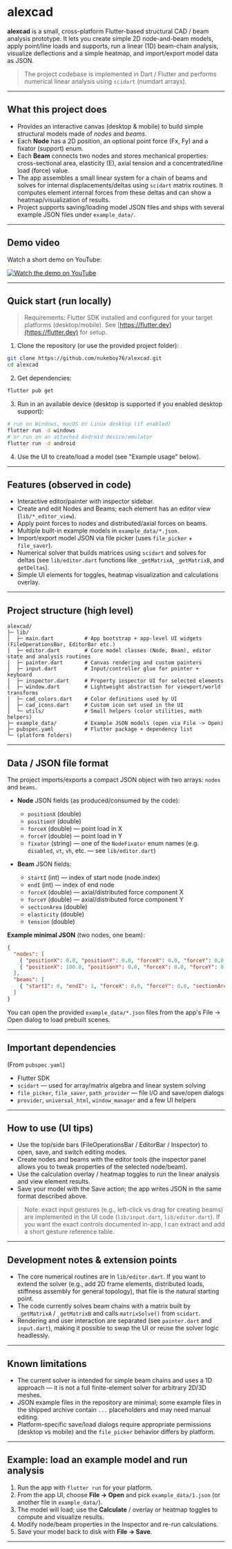 # alexcad

**alexcad** is a small, cross-platform Flutter-based structural CAD / beam analysis prototype. It lets you create simple 2D node-and-beam models, apply point/line loads and supports, run a linear (1D) beam-chain analysis, visualize deflections and a simple heatmap, and import/export model data as JSON.

> The project codebase is implemented in Dart / Flutter and performs numerical linear analysis using `scidart` (numdart arrays).

---

## What this project does

* Provides an interactive canvas (desktop & mobile) to build simple structural models made of *nodes* and *beams*.
* Each **Node** has a 2D position, an optional point force (Fx, Fy) and a fixator (support) enum.
* Each **Beam** connects two nodes and stores mechanical properties: cross-sectional area, elasticity (E), axial tension and a concentrated/line load (force) value.
* The app assembles a small linear system for a chain of beams and solves for internal displacements/deltas using `scidart` matrix routines. It computes element internal forces from these deltas and can show a heatmap/visualization of results.
* Project supports saving/loading model JSON files and ships with several example JSON files under `example_data/`.

---

## Demo video

Watch a short demo on YouTube:

[![Watch the demo on YouTube](https://img.youtube.com/vi/-bKlsGRozbw/hqdefault.jpg)](https://www.youtube.com/watch?v=-bKlsGRozbw)

---

## Quick start (run locally)

> Requirements: Flutter SDK installed and configured for your target platforms (desktop/mobile). See [https://flutter.dev](https://flutter.dev) for setup.

1. Clone the repository (or use the provided project folder):

```bash
git clone https://github.com/nukeboy76/alexcad.git
cd alexcad
```

2. Get dependencies:

```bash
flutter pub get
```

3. Run in an available device (desktop is supported if you enabled desktop support):

```bash
# run on Windows, macOS or Linux desktop (if enabled)
flutter run -d windows
# or run on an attached Android device/emulator
flutter run -d android
```

4. Use the UI to create/load a model (see "Example usage" below).

---

## Features (observed in code)

* Interactive editor/painter with inspector sidebar.
* Create and edit Nodes and Beams; each element has an editor view (`lib/*_editor_view`).
* Apply point forces to nodes and distributed/axial forces on beams.
* Multiple built-in example models in `example_data/*.json`.
* Import/export model JSON via file picker (uses `file_picker` + `file_saver`).
* Numerical solver that builds matrices using `scidart` and solves for deltas (see `lib/editor.dart` functions like `_getMatrixA`, `_getMatrixB`, and `getDeltas`).
* Simple UI elements for toggles, heatmap visualization and calculations overlay.

---

## Project structure (high level)

```
alexcad/
├─ lib/
│  ├─ main.dart          # App bootstrap + app-level UI widgets (FileOperationsBar, EditorBar etc.)
│  ├─ editor.dart        # Core model classes (Node, Beam), editor state and analysis routines
│  ├─ painter.dart       # Canvas rendering and custom painters
│  ├─ input.dart         # Input/controller glue for pointer + keyboard
│  ├─ inspector.dart     # Property inspector UI for selected elements
│  ├─ window.dart        # Lightweight abstraction for viewport/world transforms
│  ├─ cad_colors.dart    # Color definitions used by UI
│  ├─ cad_icons.dart     # Custom icon set used in the UI
│  └─ utils/             # Small helpers (color utilities, math helpers)
├─ example_data/         # Example JSON models (open via File -> Open)
├─ pubspec.yaml          # Flutter package + dependency list
└─ (platform folders)
```

---

## Data / JSON file format

The project imports/exports a compact JSON object with two arrays: `nodes` and `beams`.

* **Node** JSON fields (as produced/consumed by the code):

  * `positionX` (double)
  * `positionY` (double)
  * `forceX` (double) — point load in X
  * `forceY` (double) — point load in Y
  * `fixator` (string) — one of the `NodeFixator` enum names (e.g. `disabled`, `vt`, `vh`, etc. — see `lib/editor.dart`)

* **Beam** JSON fields:

  * `startI` (int) — index of start node (node.index)
  * `endI` (int) — index of end node
  * `forceX` (double) — axial/distributed force component X
  * `forceY` (double) — axial/distributed force component Y
  * `sectionArea` (double)
  * `elasticity` (double)
  * `tension` (double)

**Example minimal JSON** (two nodes, one beam):

```json
{
  "nodes": [
    { "positionX": 0.0, "positionY": 0.0, "forceX": 0.0, "forceY": 0.0, "fixator": "disabled" },
    { "positionX": 100.0, "positionY": 0.0, "forceX": 0.0, "forceY": 0.0, "fixator": "vt" }
  ],
  "beams": [
    { "startI": 0, "endI": 1, "forceX": 0.0, "forceY": 0.0, "sectionArea": 1.0, "elasticity": 1.0, "tension": 1.0 }
  ]
}
```

You can open the provided `example_data/*.json` files from the app's File -> Open dialog to load prebuilt scenes.

---

## Important dependencies

(From `pubspec.yaml`)

* Flutter SDK
* `scidart` — used for array/matrix algebra and linear system solving
* `file_picker`, `file_saver`, `path_provider` — file I/O and save/open dialogs
* `provider`, `universal_html`, `window_manager` and a few UI helpers

---

## How to use (UI tips)

* Use the top/side bars (FileOperationsBar / EditorBar / Inspector) to open, save, and switch editing modes.
* Create nodes and beams with the editor tools (the inspector panel allows you to tweak properties of the selected node/beam).
* Use the calculation overlay / heatmap toggles to run the linear analysis and view element results.
* Save your model with the Save action; the app writes JSON in the same format described above.

> Note: exact input gestures (e.g., left-click vs drag for creating beams) are implemented in the UI code (`lib/input.dart`, `lib/editor.dart`). If you want the exact controls documented in-app, I can extract and add a short gesture reference table.

---

## Development notes & extension points

* The core numerical routines are in `lib/editor.dart`. If you want to extend the solver (e.g., add 2D frame elements, distributed loads, stiffness assembly for general topology), that file is the natural starting point.
* The code currently solves beam chains with a matrix built by `_getMatrixA` / `_getMatrixB` and calls `matrixSolve()` from `scidart`.
* Rendering and user interaction are separated (see `painter.dart` and `input.dart`), making it possible to swap the UI or reuse the solver logic headlessly.

---

## Known limitations

* The current solver is intended for simple beam chains and uses a 1D approach — it is not a full finite-element solver for arbitrary 2D/3D meshes.
* JSON example files in the repository are minimal; some example files in the shipped archive contain `...` placeholders and may need manual editing.
* Platform-specific save/load dialogs require appropriate permissions (desktop vs mobile) and the `file_picker` behavior differs by platform.

---

## Example: load an example model and run analysis

1. Run the app with `flutter run` for your platform.
2. From the app UI, choose **File → Open** and pick `example_data/1.json` (or another file in `example_data/`).
3. The model will load; use the **Calculate** / overlay or heatmap toggles to compute and visualize results.
4. Modify node/beam properties in the Inspector and re-run calculations.
5. Save your model back to disk with **File → Save**.

---

